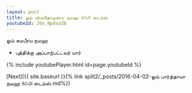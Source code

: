 ```yaml
---
layout: post
title: ஓம் சர்வதோமுகாய நமஹ ௧௦௮ டைம்ஸ்
youtubeId: J0x_NpdsaZ0
---
```

 
 
 ஓம் கமபீரய நமஹ  
 
 -  புத்திக்கு அப்பாற்பட்டவர் யார் 
 
  
 
  
 
 
 
 
 
 


{% include youtubePlayer.html id=page.youtubeId %}
 
[Next]({{ site.baseurl }}{% link  split2/_posts/2016-04-02-ஓம் பார்த்தாயா நமஹ ௧௦௮ டைம்ஸ்.md%})
 
